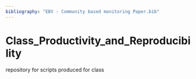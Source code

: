 ```yaml
---
bibliography: "EBV - Community based monitoring Paper.bib"
---
```


# Class_Productivity_and_Reproducibility

repository for scripts produced for class
